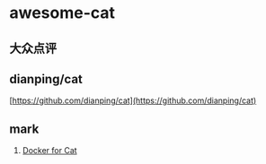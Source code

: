 # awesome-cat 

## 大众点评

## dianping/cat

[https://github.com/dianping/cat](https://github.com/dianping/cat)

## mark

1. [Docker for Cat](https://github.com/cjeruen/awesome-cat/)
